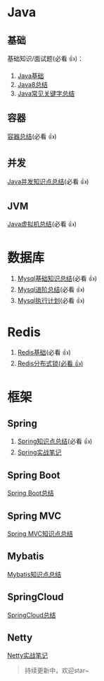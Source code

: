 # Java

## 基础

基础知识/面试题(必看 :+1:)：

1. [Java基础](Java/Java基础.md)
2. [Java8总结](Java/Java8.md)
3. [Java常见关键字总结](Java/Java关键字.md)

## 容器

[容器总结](Java/集合.md)(必看 :+1:)

## 并发

[Java并发知识点总结](Java/并发.md)(必看 :+1:)

## JVM

[Java虚拟机总结](Java/JVM.md)(必看 :+1:)

# 数据库

1. [Mysql基础知识总结](数据库/mysql基础.md)(必看 :+1:)
2. [Mysql进阶总结](数据库/mysql进阶.md)(必看 :+1:)
3. [Mysql执行计划](数据库/Mysql执行计划.md)(必看 :+1:)

# Redis

1. [Redis基础](中间件/Redis入门指南总结.md)(必看 :+1:)
2. [Redis分布式锁(必看 :+1:)](中间件/Redis分布式锁.md)

# 框架

## Spring

1. [Spring知识点总结](框架/Spring总结.md)(必看 :+1:)
2. [Spring实战笔记](框架/Spring总结.md)

## Spring Boot

[Spring Boot总结](框架/SpringBoot实战.md)

## Spring MVC

[Spring MVC知识点总结](框架/SpringMVC.md)

## Mybatis

[Mybatis知识点总结](框架/深入浅出Mybatis技术原理与实战.md)

## SpringCloud

[SpringCloud总结](框架/SpringCloud微服务实战.md)

## Netty

[Netty实战笔记](框架/netty实战.md)



>  持续更新中，欢迎star~
